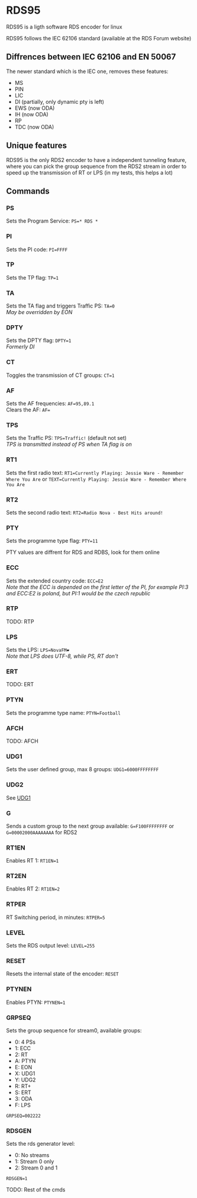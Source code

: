 # RDS95

RDS95 is a ligth software RDS encoder for linux

RDS95 follows the IEC 62106 standard (available at the RDS Forum website)

## Diffrences between IEC 62106 and EN 50067

The newer standard which is the IEC one, removes these features:

- MS
- PIN
- LIC
- DI (partially, only dynamic pty is left)
- EWS (now ODA)
- IH (now ODA)
- RP
- TDC (now ODA)

## Unique features

RDS95 is the only RDS2 encoder to have a independent tunneling feature, where you can pick the group sequence from the RDS2 stream in order to speed up the transmission of RT or LPS (in my tests, this helps a lot)

## Commands

### PS

Sets the Program Service: `PS=* RDS *`

### PI

Sets the PI code: `PI=FFFF`

### TP

Sets the TP flag: `TP=1`

### TA

Sets the TA flag and triggers Traffic PS: `TA=0`  
*May be overridden by EON*

### DPTY

Sets the DPTY flag: `DPTY=1`  
*Formerly DI*

### CT

Toggles the transmission of CT groups: `CT=1`  

### AF

Sets the AF frequencies: `AF=95,89.1`  
Clears the AF: `AF=`  

### TPS

Sets the Traffic PS: `TPS=Traffic!` (default not set)  
*TPS is transmitted instead of PS when TA flag is on*

### RT1

Sets the first radio text: `RT1=Currently Playing: Jessie Ware - Remember Where You Are` or `TEXT=Currently Playing: Jessie Ware - Remember Where You Are`  

### RT2

Sets the second radio text: `RT2=Radio Nova - Best Hits around!`  

### PTY

Sets the programme type flag: `PTY=11`

PTY values are diffrent for RDS and RDBS, look for them online

### ECC

Sets the extended country code: `ECC=E2`  
*Note that the ECC is depended on the first letter of the PI, for example PI:3 and ECC:E2 is poland, but PI:1 would be the czech republic*

### RTP

TODO: RTP

### LPS

Sets the LPS: `LPS=NovaFM❤️`  
*Note that LPS does UTF-8, while PS, RT don't*  

### ERT

TODO: ERT

### PTYN

Sets the programme type name: `PTYN=Football`

### AFCH

TODO: AFCH  

### UDG1

Sets the user defined group, max 8 groups: `UDG1=6000FFFFFFFF`  

### UDG2

See [UDG1](#udg1)

### G

Sends a custom group to the next group available: `G=F100FFFFFFFF` or `G=00002000AAAAAAAA` for RDS2

### RT1EN

Enables RT 1: `RT1EN=1`  

### RT2EN

Enables RT 2: `RT1EN=2`  

### RTPER

RT Switching period, in minutes: `RTPER=5`

### LEVEL

Sets the RDS output level: `LEVEL=255`

### RESET

Resets the internal state of the encoder: `RESET`

### PTYNEN

Enables PTYN: `PTYNEN=1`

### GRPSEQ

Sets the group sequence for stream0, available groups:

- 0: 4 PSs
- 1: ECC
- 2: RT
- A: PTYN
- E: EON
- X: UDG1
- Y: UDG2
- R: RT+
- S: ERT
- 3: ODA
- F: LPS

`GRPSEQ=002222`

### RDSGEN

Sets the rds generator level:

- 0: No streams
- 1: Stream 0 only
- 2: Stream 0 and 1

`RDSGEN=1`

TODO: Rest of the cmds
